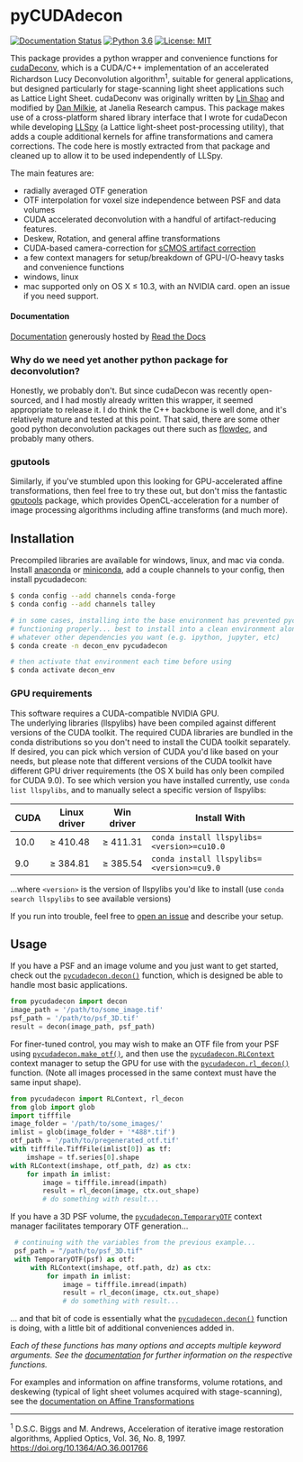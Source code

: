 # pyCUDAdecon

[![Documentation Status](https://readthedocs.org/projects/pycudadecon/badge/?version=latest)](https://pycudadecon.readthedocs.io/en/latest/?badge=latest) [![Python 3.6](https://img.shields.io/badge/python-3.6-green.svg)](https://www.python.org/downloads/release/python-360/) [![License: MIT](https://img.shields.io/badge/License-MIT-yellow.svg)](https://opensource.org/licenses/MIT)
    

This package provides a python wrapper and convenience functions for [cudaDeconv](https://github.com/dmilkie/cudaDecon), which is a CUDA/C++ implementation of an accelerated Richardson Lucy Deconvolution algorithm<sup>1</sup>, suitable for general applications, but designed particularly for stage-scanning light sheet applications such as Lattice Light Sheet.  cudaDeconv was originally written by [Lin Shao](https://github.com/linshaova) and modified by [Dan Milkie](https://github.com/dmilkie), at Janelia Research campus.  This package makes use of a cross-platform shared library interface that I wrote for cudaDecon while developing [LLSpy](https://github.com/tlambert03/LLSpy) (a Lattice light-sheet post-processing utility), that adds a couple additional kernels for affine transformations and camera corrections.  The code here is mostly extracted from that package and cleaned up to allow it to be used independently of LLSpy.

The main features are:
* radially averaged OTF generation
* OTF interpolation for voxel size independence between PSF and data volumes
* CUDA accelerated deconvolution with a handful of artifact-reducing features. 
* Deskew, Rotation, and general affine transformations
* CUDA-based camera-correction for [sCMOS artifact correction](https://llspy.readthedocs.io/en/latest/camera.html)
* a few context managers for setup/breakdown of GPU-I/O-heavy tasks and convenience functions
* windows, linux
* mac supported only on OS X ≤ 10.3, with an NVIDIA card.  open an issue if you need support.

#### Documentation
[Documentation](https://pycudadecon.readthedocs.io/en/latest/index.html) generously hosted by [Read the Docs](https://readthedocs.org/)


### Why do we need yet another python package for deconvolution?
Honestly, we probably don't.  But since cudaDecon was recently open-sourced, and I had mostly already written this wrapper, it seemed appropriate to release it.  I do think the C++ backbone is well done, and it's relatively mature and tested at this point.  That said, there are some other good python deconvolution packages out there such as [flowdec](https://github.com/hammerlab/flowdec), and probably many others.

### gputools
Similarly, if you've stumbled upon this looking for GPU-accelerated affine transformations, then feel free to try these out, but don't miss the fantastic [gputools](https://github.com/maweigert/gputools) package, which provides OpenCL-acceleration for a number of image processing algorithms including affine transforms (and much more).

## Installation
Precompiled libraries are available for windows, linux, and mac via conda.  
Install [anaconda](https://www.anaconda.com/distribution/#download-section) or [miniconda](https://docs.conda.io/en/latest/miniconda.html), add a couple channels to your config, then install pycudadecon:

```bash
$ conda config --add channels conda-forge
$ conda config --add channels talley

# in some cases, installing into the base environment has prevented pycudadecon from 
# functioning properly... best to install into a clean environment along with 
# whatever other dependencies you want (e.g. ipython, jupyter, etc)
$ conda create -n decon_env pycudadecon

# then activate that environment each time before using
$ conda activate decon_env
```

### GPU requirements

This software requires a CUDA-compatible NVIDIA GPU.  
The underlying libraries (llspylibs) have been compiled against different versions of the CUDA toolkit.  The required CUDA libraries are bundled in the conda distributions so you don't need to install the CUDA toolkit separately.  If desired, you can pick which version of CUDA you'd like based on your needs, but please note that different versions of the CUDA toolkit have different GPU driver requirements (the OS X build has only been compiled for CUDA 9.0).  To see which version you have installed currently, use `conda list llspylibs`, and to manually select a specific version of llspylibs:

| CUDA  | Linux driver | Win driver | Install With |
| ------------- | ------------ | --------   | -----------  |
| 10.0  | ≥ 410.48     | ≥ 411.31   | `conda install llspylibs=<version>=cu10.0`  |
|  9.0  | ≥ 384.81     | ≥ 385.54   | `conda install llspylibs=<version>=cu9.0`  |

...where `<version>` is the version of llspylibs you'd like to install (use `conda search llspylibs` to see available versions)

If you run into trouble, feel free to [open an issue](https://github.com/tlambert03/pycudadecon/issues) and describe your setup.

## Usage

If you have a PSF and an image volume and you just want to get started, check out the [`pycudadecon.decon()`](https://pycudadecon.readthedocs.io/en/latest/deconvolution.html#pycudadecon.decon) function, which is designed be able to handle most basic applications.

```python
from pycudadecon import decon
image_path = '/path/to/some_image.tif'
psf_path = '/path/to/psf_3D.tif'
result = decon(image_path, psf_path)
```

For finer-tuned control, you may wish to make an OTF file from your PSF using [`pycudadecon.make_otf()`](https://pycudadecon.readthedocs.io/en/latest/otf.html?highlight=make_otf#pycudadecon.make_otf), and then use the [`pycudadecon.RLContext`](https://pycudadecon.readthedocs.io/en/latest/deconvolution.html?highlight=RLContext#pycudadecon.RLContext) context manager to setup the GPU for use with the [`pycudadecon.rl_decon()`](https://pycudadecon.readthedocs.io/en/latest/deconvolution.html?highlight=RLContext#pycudadecon.rl_decon) function.  (Note all images processed in the same context must have the same input shape).

```python
from pycudadecon import RLContext, rl_decon
from glob import glob
import tifffile
image_folder = '/path/to/some_images/'
imlist = glob(image_folder + '*488*.tif')
otf_path = '/path/to/pregenerated_otf.tif'
with tifffile.TiffFile(imlist[0]) as tf:
    imshape = tf.series[0].shape
with RLContext(imshape, otf_path, dz) as ctx:
    for impath in imlist:
        image = tifffile.imread(impath)
        result = rl_decon(image, ctx.out_shape)
        # do something with result...
```

If you have a 3D PSF volume, the [`pycudadecon.TemporaryOTF`](https://pycudadecon.readthedocs.io/en/latest/otf.html?highlight=temporaryotf#pycudadecon.TemporaryOTF) context manager facilitates temporary OTF generation...

```python
 # continuing with the variables from the previous example...
 psf_path = "/path/to/psf_3D.tif"
 with TemporaryOTF(psf) as otf:
     with RLContext(imshape, otf.path, dz) as ctx:
         for impath in imlist:
             image = tifffile.imread(impath)
             result = rl_decon(image, ctx.out_shape)
             # do something with result...
```

... and that bit of code is essentially what the [`pycudadecon.decon()`](https://pycudadecon.readthedocs.io/en/latest/deconvolution.html#pycudadecon.decon) function is doing, with a little bit of additional conveniences added in.

*Each of these functions has many options and accepts multiple keyword arguments. See the [documentation](https://pycudadecon.readthedocs.io/en/latest/index.html) for further information on the respective functions.*

For examples and information on affine transforms, volume rotations, and deskewing (typical of light sheet volumes acquired with stage-scanning), see the [documentation on Affine Transformations](https://pycudadecon.readthedocs.io/en/latest/affine.html)
___

<sup>1</sup> D.S.C. Biggs and M. Andrews, Acceleration of iterative image restoration algorithms, Applied Optics, Vol. 36, No. 8, 1997. https://doi.org/10.1364/AO.36.001766
